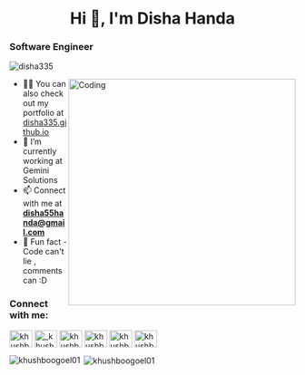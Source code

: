 
<h1 align="center">Hi 👋, I'm Disha Handa</h1>
<h3>Software Engineer</h3>

<p align="left"> <img src="https://komarev.com/ghpvc/?username=disha335&label=Profile%20views&color=129e00&style=plastic" alt="disha335" /> </p>
<img align="right" alt="Coding" width="400" src="https://cdn.dribbble.com/users/2646423/screenshots/5507196/computer.gif">

- 👨‍💻 You can also check out my portfolio at [disha335.github.io](https://disha335.github.io/)
- 🔭 I’m currently working at Gemini Solutions
- 📫 Connect with me at **disha55handa@gmail.com**
- 🔭 Fun fact - Code can't lie , comments can :D

<h3 align="left">Connect with me:</h3>
<p align="left">

<a href="https://www.linkedin.com/in/disha-handa-7792b4190/" target="blank"><img align="center" src="https://cdn.jsdelivr.net/npm/simple-icons@3.0.1/icons/linkedin.svg" alt="khushboogoel01" height="30" width="40" /></a>
<a href="https://www.instagram.com/disha__05_/" target="blank"><img align="center" src="https://cdn.jsdelivr.net/npm/simple-icons@3.0.1/icons/instagram.svg" alt="_khushboo.goel" height="30" width="40" /></a>
<a href="https://www.facebook.com/disha.handa.7/" target="blank"><img align="center" src="https://cdn.jsdelivr.net/npm/simple-icons@3.0.1/icons/facebook.svg" alt="khushboo goel" height="30" width="40" /></a>
<a href="https://www.hackerrank.com/disha55handa?hr_r=1" target="blank"><img align="center" src="https://cdn.jsdelivr.net/npm/simple-icons@3.0.1/icons/hackerrank.svg" alt="khushboo goel" height="30" width="40" /></a>
 <a href="https://leetcode.com/disha55handa/" target="blank"><img align="center" src="https://cdn.jsdelivr.net/npm/simple-icons@3.0.1/icons/leetcode.svg" alt="khushboo goel" height="30" width="40" /></a>
<a href="https://www.codechef.com/users/disha055" target="blank"><img align="center" src="https://cdn.jsdelivr.net/npm/simple-icons@3.0.1/icons/codechef.svg" alt="khushboo goel" height="30" width="40" /></a>


</p>

<!--<h3 align="left">Languages and Tools:</h3>
<p align="left"> <a href="https://www.cprogramming.com/" target="_blank"> <img src="https://devicons.github.io/devicon/devicon.git/icons/c/c-original.svg" alt="c" width="40" height="40"/> </a> <a href="https://www.w3schools.com/cpp/" target="_blank"> <img src="https://devicons.github.io/devicon/devicon.git/icons/cplusplus/cplusplus-original.svg" alt="cplusplus" width="40" height="40"/> </a> <a href="https://www.w3schools.com/css/" target="_blank"> <img src="https://devicons.github.io/devicon/devicon.git/icons/css3/css3-original-wordmark.svg" alt="css3" width="40" height="40"/> </a> <a href="https://www.figma.com/" target="_blank"> <img src="https://www.vectorlogo.zone/logos/figma/figma-icon.svg" alt="figma" width="40" height="40"/> </a> <a href="https://flutter.dev" target="_blank"> <img src="https://www.vectorlogo.zone/logos/flutterio/flutterio-icon.svg" alt="flutter" width="40" height="40"/> </a> <a href="https://git-scm.com/" target="_blank"> <img src="https://www.vectorlogo.zone/logos/git-scm/git-scm-icon.svg" alt="git" width="40" height="40"/> </a> <a href="https://www.w3.org/html/" target="_blank"> <img src="https://devicons.github.io/devicon/devicon.git/icons/html5/html5-original-wordmark.svg" alt="html5" width="40" height="40"/> </a> <a href="https://www.linux.org/" target="_blank"> <img src="https://devicons.github.io/devicon/devicon.git/icons/linux/linux-original.svg" alt="linux" width="40" height="40"/> </a> <a href="https://www.photoshop.com/en" target="_blank"> <img src="https://devicons.github.io/devicon/devicon.git/icons/photoshop/photoshop-plain.svg" alt="photoshop" width="40" height="40"/> </a> <a href="https://www.python.org" target="_blank"> <img src="https://devicons.github.io/devicon/devicon.git/icons/python/python-original.svg" alt="python" width="40" height="40"/> </a> </p>
-->
<p><img align="left" src="https://github-readme-stats.vercel.app/api/top-langs?username=disha335&show_icons=true&locale=en&layout=compact" alt="khushboogoel01" /></p>

<p>&nbsp;<img align="center" src="https://github-readme-stats.vercel.app/api?username=disha335&show_icons=true&locale=en" alt="khushboogoel01" /></p>
